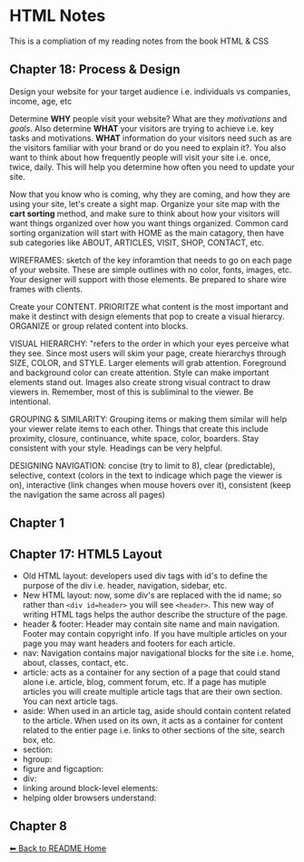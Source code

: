# HTML Notes
This is a compliation of my reading notes from the book HTML & CSS

## Chapter 18: Process & Design
Design your website for your target audience i.e. individuals vs companies, income, age, etc

Determine **WHY** people visit your website? What are they *motivations* and *goals*. Also determine **WHAT** your visitors are trying to achieve i.e. key tasks and motivations. **WHAT** information do your visitors need such as are the visitors familiar with your brand or do you need to explain it?. You also want to think about how frequently people will visit your site i.e. once, twice, daily. This will help you determine how often you need to update your site. 

Now that you know who is coming, why they are coming, and how they are using your site, let's create a sight map. Organize your site map with the **cart sorting** method, and make sure to think about how your visitors will want things organized over how you want things organized. Common card sorting organization will start with HOME as the main catagory, then have sub categories like ABOUT, ARTICLES, VISIT, SHOP, CONTACT, etc.

WIREFRAMES: sketch of the key inforamtion that needs to go on each page of your website. These are simple outlines with no color, fonts, images, etc. Your designer will support with those elements. Be prepared to share wire frames with clients. 

Create your CONTENT. PRIORITZE what content is the most important and make it destinct with design elements that pop to create a visual hierarcy. ORGANIZE or group related content into blocks. 

VISUAL HIERARCHY: "refers to the order in which your eyes perceive what they see. Since most users will skim your page, create hierarchys through SIZE, COLOR, and STYLE. Larger elements will grab attention. Foreground and background color can create attention. Style can make important elements stand out. Images also create strong visual contract to draw viewers in. Remember, most of this is subliminal to the viewer. Be intentional. 

GROUPING & SIMILARITY: Grouping items or making them similar will help your viewer relate items to each other. Things that create this include proximity, closure, continuance, white space, color, boarders. Stay consistent with your style. Headings can be very helpful. 

DESIGNING NAVIGATION: concise (try to limit to 8), clear (predictable), selective, context (colors in the text to indicage which page the viewer is on), interactive (link changes when mouse hovers over it), consistent (keep the navigation the same across all pages)

## Chapter 1

## Chapter 17: HTML5 Layout
* Old HTML layout: developers used div tags with id's to define the purpose of the div i.e. header, navigation, sidebar, etc. 
* New HTML layout: now, some div's are replaced with the id name; so rather than ```<div id=header>``` you will see ```<header>```. This new way of writing HTML tags helps the author describe the structure of the page. 
* header & footer: Header may contain site name and main navigation. Footer may contain copyright info. If you have multiple articles on your page you may want headers and footers for each article.
* nav: Navigation contains major navigational blocks for the site i.e. home, about, classes, contact, etc.
* article: acts as a container for any section of a page that could stand alone i.e. article, blog, comment forum, etc. If a page has mutiple articles you will create multiple article tags that are their own section. You can next article tags. 
* aside: When used in an article tag, aside should contain content related to the article. When used on its own, it acts as a container for content related to the entier page i.e. links to other sections of the site, search box, etc. 
* section:
* hgroup:
* figure and figcaption:
* div:
* linking around block-level elements:
* helping older browsers understand:


## Chapter 8

[⬅ Back to README Home](README.md)